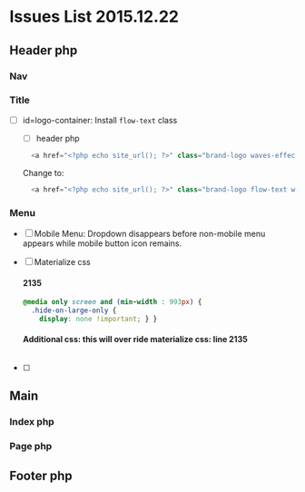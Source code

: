 # Issues List 2015.12.22

## Header php

### Nav

### Title

  - [ ] id=logo-container: Install ```flow-text``` class
    - [ ] header php
    ```php
      <a href="<?php echo site_url(); ?>" class="brand-logo waves-effect waves-light" id="logo-container"><?php echo get_bloginfo( name ); ?></a>
    ```

    Change to:

    ```php
      <a href="<?php echo site_url(); ?>" class="brand-logo flow-text waves-effect waves-light" id="logo-container"><?php echo get_bloginfo( name ); ?></a>
    ```

### Menu

  - [ ] Mobile Menu: Dropdown disappears before non-mobile menu appears while mobile button icon remains.
  - [ ] Materialize css

    #### 2135

    ```css
    @media only screen and (min-width : 993px) {
      .hide-on-large-only {
        display: none !important; } }
    ```

    #### Additional css: this will over ride materialize css: line 2135

    ```css

    ```
  - [ ]

## Main

### Index php

### Page php

## Footer php
